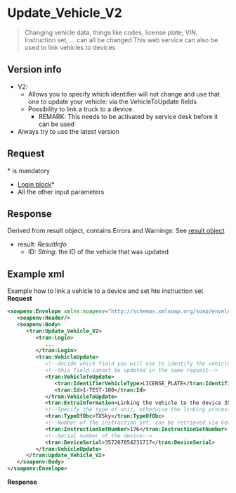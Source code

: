 <!-- docs/op/Update_Vehicle_V2/README.md -->
# Update_Vehicle_V2

> Changing vehicle data, things like codes, license plate, VIN, Instruction set, ... can all be changed 
> This web service can also be used to link vehicles to devices

## Version info
- V2: 
	- Allows you to specify which identifier will not change and use that one to update your vehicle: via the VehicleToUpdate fields
	- Possibility to link a truck to a device. 
		- REMARK: This needs to be activated by service desk before it can be used
- Always try to use the latest version

## Request
\* is mandatory

- [Login block](/detail/loginblock.md)*
- All the other input parameters

## Response
Derived from result object, contains Errors and Warnings: See [result object](/detail/resultobject.md)
- result: _ResultInfo_
	- ID: _String_: the ID of the vehicle that was updated

## Example xml
Example how to link a vehicle to a device and set hte instruction set
**Request**
```XML
<soapenv:Envelope xmlns:soapenv="http://schemas.xmlsoap.org/soap/envelope/" xmlns:tran="http://transics.org">
   <soapenv:Header/>
   <soapenv:Body>
      <tran:Update_Vehicle_V2>
         <tran:Login>
            ...
         </tran:Login>
         <tran:VehicleUpdate>
            <!--decide which field you will use to identify the vehicle.-->
            <!--this field cannot be updated in the same request-->
            <tran:VehicleToUpdate>
               <tran:IdentifierVehicleType>LICENSE_PLATE</tran:IdentifierVehicleType>
               <tran:Id>1-TEST-100</tran:Id>
            </tran:VehicleToUpdate>
            <tran:ExtraInformation>Linking the vehicle to the device 357207054231717</tran:ExtraInformation>
            <!--Specify the type of unit, otherwise the linking process is not exectued-->
            <tran:TypeOfObc>TXSky</tran:TypeOfObc>
            <!--Number of the instruction set, can be retrieved via Get_ActivityList_Vx-->
            <tran:InstructionSetNumber>176</tran:InstructionSetNumber>
            <!--Serial number of the device-->
            <tran:DeviceSerial>357207054231717</tran:DeviceSerial>
         </tran:VehicleUpdate>
      </tran:Update_Vehicle_V2>
   </soapenv:Body>
</soapenv:Envelope>
```

**Response**
```XML

```